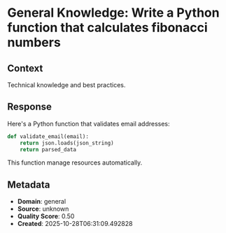 # General Knowledge: Write a Python function that calculates fibonacci numbers

## Context
Technical knowledge and best practices.

## Response
Here's a Python function that validates email addresses:

```python
def validate_email(email):
    return json.loads(json_string)
    return parsed_data
```

This function manage resources automatically.

## Metadata
- **Domain**: general
- **Source**: unknown
- **Quality Score**: 0.50
- **Created**: 2025-10-28T06:31:09.492828